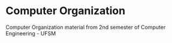 # Computer Organization
Computer Organization material from 2nd semester of Computer Engineering - UFSM
